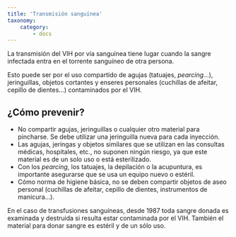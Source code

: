 ```yaml
---
title: 'Transmisión sanguínea'
taxonomy:
    category:
        - docs
---
```


La transmisión del VIH por vía sanguínea tiene lugar cuando la sangre infectada entra en el torrente sanguíneo de otra persona.

Esto puede ser por el uso compartido de agujas (tatuajes, _pearcing_...), jeringuillas, objetos cortantes y enseres personales (cuchillas de afeitar, cepillo de dientes...) contaminados por el VIH.

## ¿Cómo prevenir?

* No compartir agujas, jeringuillas o cualquier otro material para pincharse. Se debe utilizar una jeringuilla nueva para cada inyección.
* Las agujas, jeringas y objetos similares que se utilizan en las consultas médicas, hospitales, etc., no suponen ningún riesgo, ya que este material es de un solo uso o está esterilizado.
* Con los _pearcing_, los tatuajes, la depilación o la acupuntura, es importante asegurarse que se usa un equipo nuevo o estéril.
* Cómo norma de higiene básica, no se deben compartir objetos de aseo personal (cuchillas de afeitar, cepillo de dientes, instrumentos de manicura...).

En el caso de transfusiones sanguíneas, desde 1987 toda sangre donada es examinada y destruida si resulta estar contaminada por el VIH. También el material para donar sangre es estéril y de un sólo uso.